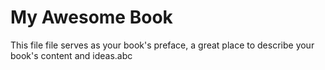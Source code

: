 # My Awesome Book

This file file serves as your book's preface, a great place to describe your book's content and ideas.abc

